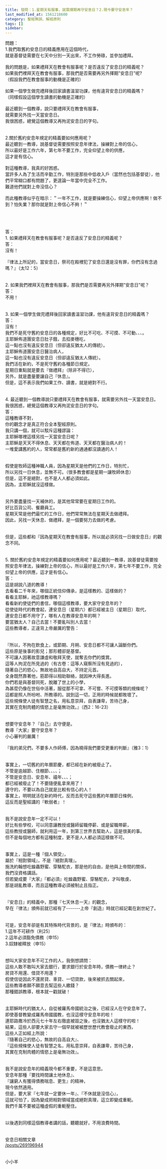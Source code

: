 ```yaml
---
title: 發問：1.星期天有服事，就需擇期再守安息日？2.現今要守安息年？
last_modified_at: 1561218600
category: 聖經無誤、解經原則
tags: []
sidebar: 
---
```


<div>問題：</div>
<div>1.我們取舊約安息日的精義應用在這個時代，</div>
<div>就是基督徒需要在七天中分別一天出來，不工作勞碌，並參加禮拜。</div>
<div> </div>
<div>我的問題是，如果禮拜天在教會有服事呢？是否違反了安息日的精義呢？</div>
<div>如果我們裡拜天在教會有服事，那我們是否需要再另外擇期"安息日"呢?</div>
<div>（假設我們在教會服事的動機是正確的）</div>
<div> </div>
<div>如果一個學生做完禮拜後回家讀書溫習功課，他有違背安息日的精義嗎？</div>
<div>（同樣假設這個學生讀書的動機是正確的）</div>
<div> </div>
<div>最近聽到一個教導，說只要禮拜天在教會有服事，</div>
<div>就需要另外找一天當安息日。</div>
<div>我很困惑，總覺這個教導又再拘泥安息日的字句。</div>
<div> </div>
<div> </div>
<div>2.關於舊約安息年規定的精義要如何應用呢？</div>
<div>最近聽到一教導，說基督徒需要按照安息年律法，操練對上帝的信心，</div>
<div>所以最好是工作六年，第七年不要工作，完全仰望上帝的供應，</div>
<div>這才是有信心。</div>
<div> </div>
<div>對這種教導，我真的好困惑。</div>
<div>當許多人為了生活而辛勤工作，特別是那些中低收入戶（當然也包括基督徒），他們平常糊口都有問題了，更遑論一年當中完全不工作。</div>
<div>難道他們就對上帝沒信心？</div>
<div> </div>
<div>而此種教導似乎在暗示：＂一年不工作，就是要操練信心，仰望上帝供應啊！做不到？怕失業？那你就是對上帝信心不夠！＂</div>
<div> </div>
<div> </div>
<div> </div>
<div> </div>
<div>答：</div>
<div>1.<span style="white-space:pre"> </span>如果禮拜天在教會有服事呢？是否違反了安息日的精義呢？</div>
<div>答：</div>
<div>沒有！</div>
<div> </div>
<div>『律法上所記的，當安息日，祭司在殿裡犯了安息日還是沒有罪，你們沒有念過嗎？』（太12：5）</div>
<div> </div>
<div> </div>
<div>2.<span style="white-space:pre"> </span>如果我們裡拜天在教會有服事，那我們是否需要再另外擇期"安息日"呢？</div>
<div>答：</div>
<div>不用！</div>
<div> </div>
<div> </div>
<div>3.<span style="white-space:pre"> </span>如果一個學生做完禮拜後回家讀書溫習功課，他有違背安息日的精義嗎？</div>
<div>答：</div>
<div>沒有！</div>
<div>我們不是死守舊約安息日的各種規定，好比不可吃、不可摸、不可動、、、。</div>
<div>主耶穌佈道團安息日肚子餓，去掐麥穗吃，</div>
<div>這一點也沒有違反安息日（但卻違反猶太人的傳統）。</div>
<div>主耶穌佈道團安息日醫治病人，</div>
<div>這一點也沒有違反安息日（但卻違反猶太人傳統）。</div>
<div>我們活在新約，不是死守舊約各種節日規定。</div>
<div>星期日重點就是要去『做禮拜』（除非不得已），</div>
<div>另外，就是盡量要讓自己『休息』。</div>
<div>但是，這不表示我們如果工作、讀書，就是絕對不行。</div>
<div> </div>
<div> </div>
<div>4.<span style="white-space:pre"> </span>最近聽到一個教導說只要禮拜天在教會有服事，就需要另外找一天當安息日。我很困惑，總覺這個教導又再拘泥安息日的字句。</div>
<div>答：</div>
<div>這種教導不對，</div>
<div>你的觀念才是真正符合全本聖經原則。</div>
<div>我只講一個，就可以駁斥這種謬論：</div>
<div>主耶穌哪裡這樣另找一天當安息日呢？</div>
<div>主耶穌是天天不得休息、天天都在佈道、天天都在醫治病人的！</div>
<div>一堆愛講舊約的人，常常都是舊約新約通通都沒讀通的人！</div>
<div> </div>
<div> </div>
<div>假使是牧師這種神職人員，因為星期天是他們的工作日，特別忙，</div>
<div>所以另找一日休息，並無不可。（很多教會都是星期一讓牧師休息）</div>
<div>但是，這不是絕對，也不是人人都必須如此。</div>
<div>因為，主耶穌就沒這樣做。</div>
<div> </div>
<div> </div>
<div>另外要盡量找一天補休的，是其他常常要在星期日工作的。</div>
<div>好比百貨公司、餐廳員工。</div>
<div>星期天常是他們最忙的工作日，他們常常無法在星期天去做禮拜。</div>
<div>因此，另找一天休息、做禮拜，是一個要努力去做的考慮。</div>
<div> </div>
<div> </div>
<div>但是，這些都和『因為星期天在教會有服事，所以就必須另找一日做安息日』的觀念不同。</div>
<div> </div>
<div> </div>
<div>5.<span style="white-space:pre"> </span>關於舊約安息年規定的精義要如何應用呢？最近聽到一教導，說基督徒需要按照安息年律法，操練對上帝的信心，所以最好是工作六年，第七年不要工作，完全仰望上帝的供應，這才是有信心。</div>
<div>答：</div>
<div>這是胡說八道的教導！</div>
<div>去看看二千年來，哪個正統信仰傳承，是這樣教的、這樣做的？</div>
<div>看看主耶穌，祂這樣教導嗎？</div>
<div>看看新約使徒們的書信，哪個這樣教導，要大家守安息年的？</div>
<div>從使徒時代的教會起，連安息日（星期六）都已經被主日（星期日）取代，</div>
<div>連安息日都不用守了，哪有人在教導安息年的啊？</div>
<div>要當猶太人？自己去當！不要亂叫別人去當！</div>
<div>這些教導者，正違背上帝嚴厲的警告：</div>
<div> </div>
<div> </div>
<div>『所以，不拘在飲食上，或節期、月朔、安息日都不可讓人論斷你們。</div>
<div>這些原是後事的影兒；那形體卻是基督。</div>
<div>不可讓人因著故意謙虛和敬拜天使，就奪去你們的獎賞。</div>
<div>這等人拘泥在所見過的（有古卷：這等人窺察所沒有見過的），</div>
<div>隨著自己的慾心，無故地自高自大，不持定元首。</div>
<div>全身既然靠著他，筋節得以相助聯絡，就因神大得長進。</div>
<div>你們若是與基督同死，脫離了世上的小學，</div>
<div>為甚麼仍像在世俗中活著，服從那不可拿、不可嘗、不可摸等類的規條呢？</div>
<div>這都是照人所吩咐、所教導的。說到這一切，正用的時候就都敗壞了。</div>
<div>這些規條使人徒有智慧之名，用私意崇拜，自表謙卑，苦待己身，</div>
<div>其實在克制肉體的情慾上是毫無功效。』（西2：16-23）</div>
<div> </div>
<div> </div>
<div>想要守安息年？『自己』去守便是。</div>
<div>教導『大家』要守安息年？</div>
<div>小心審判的嚴厲！</div>
<div> </div>
<div>『我的弟兄們，不要多人作師傅，因為曉得我們要受更重的判斷』（雅3：1）</div>
<div> </div>
<div> </div>
<div>事實上，一切舊約的年曆節慶，都已經在新約被廢止了。</div>
<div>不管是逾越節、住棚節、、、、；</div>
<div>不管是安息日、安息年、禧年、、、；</div>
<div>都已經被廢止了！不要隨便亂拿來用了！</div>
<div>遵守的，不要以為自己就是比較有信心的人！</div>
<div>事實上，明明就活在新約時代，反而去死守這些舊約年曆節日條例，</div>
<div>這反而是聖經講的『軟弱者』！</div>
<div> </div>
<div> </div>
<div>我不是說安息年一定不可以！</div>
<div>好比有些學校，可以同意讓教授或醫師留職停薪、或是留職帶薪，</div>
<div>這些教授或醫師，就利用這一年，到第三世界去幫助人，這是很美的事。</div>
<div>但不是每個地方都有這種制度，更不是人人都必須這樣做不可。</div>
<div> </div>
<div> </div>
<div>事實上，這是一種『個人領受』，</div>
<div>屬於『相對領域』，不是『絕對真理』。</div>
<div>施洗約翰想吃蝗蟲野蜜、穿駱駝衣，那是他的自由，是他與上帝間的關係，</div>
<div>我們沒資格講話。</div>
<div>但若變成要『大家』『都必須』吃蝗蟲野蜜、穿駱駝衣，才叫敬虔，</div>
<div>那是胡亂教導，而且這種教導必須被制止且指正。</div>
<div> </div>
<div> </div>
<div>『安息日』的精義中，那種『七天休息一天』的觀念，</div>
<div>早在『律法』頒佈前就已經有了-------上帝『創造』時就已經記載在創世紀了。</div>
<div> </div>
<div> </div>
<div>可是，安息年卻是有其特殊時代背景的，是『律法』時頒布的：</div>
<div>1.這年不可耕作（利25）</div>
<div>2.這年必須豁免債務（申15）</div>
<div>3.奴隸被釋放（申15）</div>
<div> </div>
<div> </div>
<div>想叫大家安息年不可工作的人，我倒想請問：</div>
<div>這些人敢不敢叫大家去銀行，要求銀行於安息年時，債務一律終止？</div>
<div>房貸不用還、借貸不用還？</div>
<div>假使信徒因此不還房貸、車貸、一切貸款，後來被抓去關起來，</div>
<div>這些教導者願不願意去幫這些人繳錢？</div>
<div>那種錯誤教導，根本就一戳就破！</div>
<div> </div>
<div> </div>
<div>主耶穌時代的猶太人，自從被羅馬帝國統治之後，已經沒人在守安息年了。</div>
<div>即使基督教變成羅馬帝國國教，也沒這樣守安息年的啦！</div>
<div>連耶路撒冷於西元七十年左右徹底被毀之後，也沒猶太人這樣守的啦！</div>
<div>結果，這些人卻要大家去守一個早就被被歷世歷代教會廢止的東西，</div>
<div>這些人正如經上所說：</div>
<div>『隨著自己的慾心，無故的自高自大』、</div>
<div>『這些規條使人徒有智慧之名，用私意崇拜，自表謙卑，苦待己身，</div>
<div>其實在克制肉體的情慾上是毫無功效』。</div>
<div> </div>
<div> </div>
<div>我不是說安息年的精義現今都不重要，不是這意思。</div>
<div>安息年那種『要找時間讓土地休息』、</div>
<div>『讓窮人有獲得債務喘息、更生』的精神，</div>
<div>現今依然適用。</div>
<div>但是，要大家『七年就一定要休一年』、『不休就是沒信心』，</div>
<div>這就可怕了，因為變成把相對領域當成絕對真理，這立即變成重軛。</div>
<div>我們千萬不要被這種虛假的重軛壓住。</div>
<div> </div>
<div> </div>
<div>以後遇到同樣這個教導者講的話，聽聽就好，不用浪費時間。</div>
<div> </div>
<div> </div>
<div>安息日相關文章</div>
<div><a href="/posts/269196944" target="_blank">/posts/269196944</a></div>
<div> </div>
<div> </div>
<div>小小羊</div>
